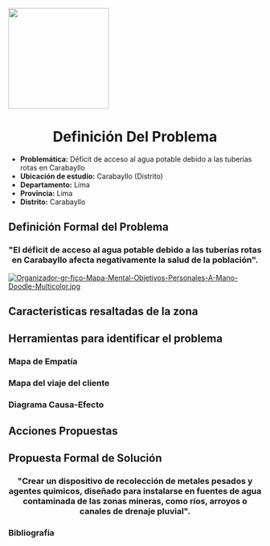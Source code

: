 <p align="left">
  <img src="https://semanadelcannabis.cayetano.edu.pe/assets/img/logo-upch.png" width="200">
  <h1 align="center">Definición Del Problema</h1>
</p>

- **Problemática:** Déficit de acceso al agua potable debido a las tuberías rotas en Carabayllo
- **Ubicación de estudio:** Carabayllo (Distrito)
- **Departamento:** Lima
- **Provincia:** Lima
- **Distrito:** Carabayllo

## Definición Formal del Problema
<h3 align="center">"El déficit de acceso al agua potable debido a las tuberías rotas en Carabayllo afecta negativamente la salud de la población".</h1>

[![Organizador-gr-fico-Mapa-Mental-Objetivos-Personales-A-Mano-Doodle-Multicolor.jpg](https://i.postimg.cc/fRbKxq58/Organizador-gr-fico-Mapa-Mental-Objetivos-Personales-A-Mano-Doodle-Multicolor.jpg)](https://postimg.cc/WhQgVnBZ)

## Características resaltadas de la zona


## Herramientas para identificar el problema
### Mapa de Empatía

### Mapa del viaje del cliente

### Diagrama Causa-Efecto

## Acciones Propuestas


## Propuesta Formal de Solución
<h3 align="center">
"Crear un dispositivo de recolección de metales pesados y agentes quimicos, diseñado para instalarse en fuentes de agua contaminada de las zonas mineras, como ríos, arroyos o canales de drenaje pluvial".
</h3>

### Bibliografía
